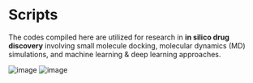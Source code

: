 # Scripts

The codes compiled here are utilized for research in **in silico drug discovery** involving small molecule docking, molecular dynamics (MD) simulations, and machine learning & deep learning approaches.

![image](https://github.com/user-attachments/assets/01e692ef-1be1-45be-a6be-6e22f5c98f83)
![image](https://github.com/user-attachments/assets/2d655269-43a6-490f-9ebe-4613c026f042)
